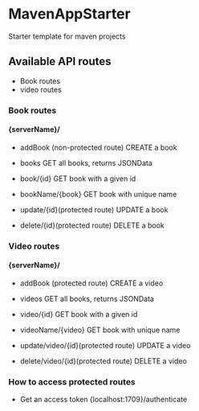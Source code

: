 # MavenAppStarter
Starter template for maven projects

## Available API routes
* Book routes
* video routes

### Book routes
#### {serverName}/
* addBook (non-protected route)
CREATE a book

* books
GET all books, returns JSONData

* book/{id}
GET book with a given id

* bookName/{book}
GET book with unique name

* update/{id}(protected route)
UPDATE a book

* delete/{id}(protected route)
DELETE a book

### Video routes
#### {serverName}/
* addBook (protected route)
  CREATE a video

* videos
  GET all books, returns JSONData

* video/{id}
  GET book with a given id

* videoName/{video}
  GET book with unique name

* update/video/{id}(protected route)
  UPDATE a video

* delete/video/{id}(protected route)
  DELETE a video
  

### How to access protected routes
* Get an access token
{localhost:1709}/authenticate